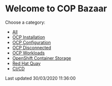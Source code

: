 # Welcome to COP Bazaar

Choose a category:
* [All](All.Stars.md)
* [OCP Installation](OCP%20Installation.Stars.md)
* [OCP Configuration](OCP%20Configuration.Stars.md)
* [OCP Disconnected](OCP%20Disconnected.Stars.md)
* [OCP Workloads](OCP%20Workloads.Stars.md)
* [OpenShift Container Storage](OpenShift%20Container%20Storage.Stars.md)
* [Red Hat Quay](Red%20Hat%20Quay.Stars.md)
* [CI/CD](CI_CD.Stars.md)

Last updated 30/03/2020 11:36:00